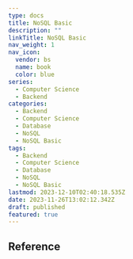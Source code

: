 ```yaml
---
type: docs
title: NoSQL Basic
description: ""
linkTitle: NoSQL Basic
nav_weight: 1
nav_icon:
  vendor: bs
  name: book
  color: blue
series:
  - Computer Science
  - Backend
categories:
  - Backend
  - Computer Science
  - Database
  - NoSQL
  - NoSQL Basic
tags:
  - Backend
  - Computer Science
  - Database
  - NoSQL
  - NoSQL Basic
lastmod: 2023-12-10T02:40:18.535Z
date: 2023-11-26T13:02:12.342Z
draft: published
featured: true
---
```


## Reference
